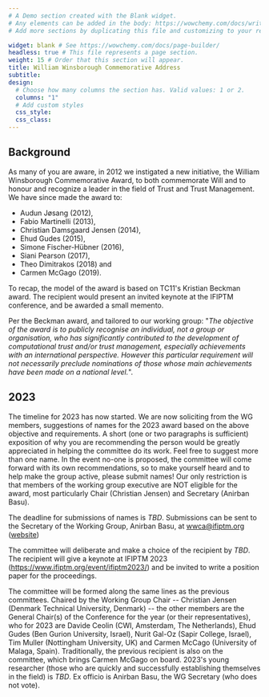 ```yaml
---
# A Demo section created with the Blank widget.
# Any elements can be added in the body: https://wowchemy.com/docs/writing-markdown-latex/
# Add more sections by duplicating this file and customizing to your requirements.

widget: blank # See https://wowchemy.com/docs/page-builder/
headless: true # This file represents a page section.
weight: 15 # Order that this section will appear.
title: William Winsborough Commemorative Address
subtitle:
design:
  # Choose how many columns the section has. Valid values: 1 or 2.
  columns: "1"
  # Add custom styles
  css_style:
  css_class:
---
```


## Background

As many of you are aware, in 2012 we instigated a new initiative, the William Winsborough Commemorative Award, to both commemorate Will and to honour and recognize a leader in the field of Trust and Trust Management. We have since made the award to:

- Audun Jøsang (2012),
- Fabio Martinelli (2013),
- Christian Damsgaard Jensen (2014),
- Ehud Gudes (2015),
- Simone Fischer-Hübner (2016),
- Siani Pearson (2017),
- Theo Dimitrakos (2018) and
- Carmen McGago (2019).

To recap, the model of the award is based on TC11's Kristian Beckman award. The recipient would present an invited keynote at the IFIPTM conference, and be awarded a small memento.

Per the Beckman award, and tailored to our working group: "_The objective of the award is to publicly recognise an individual, not a group or organisation, who has significantly contributed to the development of computational trust and/or trust management, especially achievements with an international perspective. However this particular requirement will not necessarily preclude nominations of those whose main achievements have been made on a national level._".

## 2023

The timeline for 2023 has now started. We are now soliciting from the WG members, suggestions of names for the 2023 award based on the above objective and requirements. A short (one or two paragraphs is sufficient) exposition of why you are recommending the person would be greatly appreciated in helping the committee do its work. Feel free to suggest more than one name. In the event no-one is proposed, the committee will come forward with its own recommendations, so to make yourself heard and to help make the group active, please submit names! Our only restriction is that members of the working group executive are NOT eligible for the award, most particularly Chair (Christian Jensen) and Secretary (Anirban Basu).

The deadline for submissions of names is _TBD_. Submissions can be sent to the Secretary of the Working Group, Anirban Basu, at wwca@ifiptm.org ([website](#wwca))

The committee will deliberate and make a choice of the recipient by _TBD_. The recipient will give a keynote at IFIPTM 2023 (https://www.ifiptm.org/event/ifiptm2023/) and be invited to write a position paper for the proceedings.

The committee will be formed along the same lines as the previous committees. Chaired by the Working Group Chair -- Christian Jensen (Denmark Technical University, Denmark) -- the other members are the General Chair(s) of the Conference for the year (or their representatives), who for 2023 are Davide Ceolin (CWI, Amsterdam, The Netherlands), Ehud Gudes (Ben Gurion University, Israel), Nurit Gal-Oz (Sapir College, Israel), Tim Muller (Nottingham University, UK) and Carmen McCago (University of Malaga, Spain). Traditionally, the previous recipient is also on the committee, which brings Carmen McGago on board. 2023's young researcher (those who are quickly and successfully establishing themselves in the field) is _TBD_. Ex officio is Anirban Basu, the WG Secretary (who does not vote).
